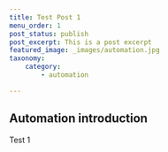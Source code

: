 ```yaml
---
title: Test Post 1
menu_order: 1
post_status: publish
post_excerpt: This is a post excerpt
featured_image: _images/automation.jpg
taxonomy:
    category:
        - automation

---
```


## Automation introduction
Test 1